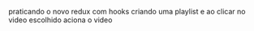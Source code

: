praticando o novo redux com hooks criando uma playlist e ao clicar no video escolhido aciona o video
